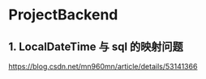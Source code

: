 # ProjectBackend
## 1. LocalDateTime 与  sql 的映射问题
https://blog.csdn.net/mn960mn/article/details/53141366
